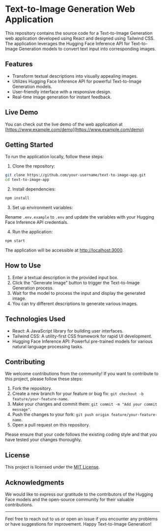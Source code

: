 # Text-to-Image Generation Web Application


This repository contains the source code for a Text-to-Image Generation web application developed using React and designed using Tailwind CSS. The application leverages the Hugging Face Inference API for Text-to-Image Generation models to convert text input into corresponding images.

## Features

- Transform textual descriptions into visually appealing images.
- Utilizes Hugging Face Inference API for powerful Text-to-Image Generation models.
- User-friendly interface with a responsive design.
- Real-time image generation for instant feedback.

## Live Demo

You can check out the live demo of the web application at [https://www.example.com/demo](https://www.example.com/demo)

## Getting Started

To run the application locally, follow these steps:

1. Clone the repository:

```bash
git clone https://github.com/your-username/text-to-image-app.git
cd text-to-image-app
```

2. Install dependencies:

```bash
npm install
```

3. Set up environment variables:

Rename `.env.example` to `.env` and update the variables with your Hugging Face Inference API credentials.

4. Run the application:

```bash
npm start
```

The application will be accessible at [http://localhost:3000](http://localhost:3000).

## How to Use

1. Enter a textual description in the provided input box.
2. Click the "Generate Image" button to trigger the Text-to-Image Generation process.
3. Wait for the model to process the input and display the generated image.
4. You can try different descriptions to generate various images.

## Technologies Used

- React: A JavaScript library for building user interfaces.
- Tailwind CSS: A utility-first CSS framework for rapid UI development.
- Hugging Face Inference API: Powerful pre-trained models for various natural language processing tasks.

## Contributing

We welcome contributions from the community! If you want to contribute to this project, please follow these steps:

1. Fork the repository.
2. Create a new branch for your feature or bug fix: `git checkout -b feature/your-feature-name`.
3. Make your changes and commit them: `git commit -m "Add your commit message"`.
4. Push the changes to your fork: `git push origin feature/your-feature-name`.
5. Open a pull request on this repository.

Please ensure that your code follows the existing coding style and that you have tested your changes thoroughly.

## License

This project is licensed under the [MIT License](LICENSE).

## Acknowledgments

We would like to express our gratitude to the contributors of the Hugging Face models and the open-source community for their valuable contributions.

---

Feel free to reach out to us or open an issue if you encounter any problems or have suggestions for improvement. Happy Text-to-Image Generation!
